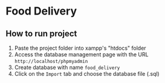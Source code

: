 # Food Delivery
## How to run project

1.	Paste the project folder into xampp's "htdocs" folder
2.	Access the database management page with the URL `http://localhost/phpmyadmin`
3.	Create database with name `food_delivery`
4.	Click on the `Import` tab and choose the database file (.sql)
